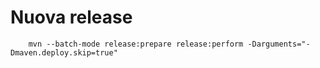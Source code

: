 # Nuova release
        mvn --batch-mode release:prepare release:perform -Darguments="-Dmaven.deploy.skip=true"